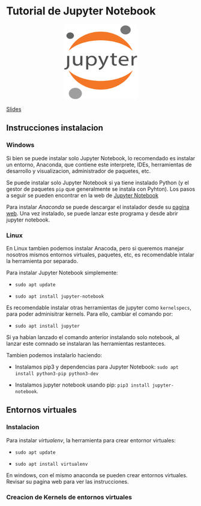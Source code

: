 # Tutorial de Jupyter Notebook 
<p align="center">
<img src="https://github.com/ieee-frc/jpnb-tutorial/blob/master/Slides/img/main-logo.png" width="200" height="200" />
</p>

[Slides](#)

## Instrucciones instalacion 

### Windows 

Si bien se puede instalar solo Jupyter Notebook, lo recomendado es instalar un 
entorno, Anaconda, que contiene este interprete, IDEs, herramientas de desarrollo 
y visualizacion, administrador de paquetes, etc. 

Se puede instalar solo Jupyter Notebook si ya tiene instalado Python (y el gestor de 
paquetes `pip` que generalmente se instala con Pyhton). Los pasos a seguir se 
pueden encontrar en la web de [Jupyter Notebook](https://jupyter.org/install)


Para instalar *Anaconda* se puede descargar el instalador desde su 
[pagina web](https://www.anaconda.com/products/distribution). Una vez instalado, se puede 
lanzar este programa y desde abrir jupyter notebook. 


### Linux 

En Linux tambien podemos instalar Anacoda, pero si queremos manejar nosotros mismos
entornos virtuales, paquetes, etc, es recomendable intalar la herramienta por separado. 

Para instalar Jupyter Notebook simplemente: 

* `sudo apt update`

* `sudo apt install jupyter-notebook`

Es recomendable instalar otras herramientas de jupyter como `kernelspecs`, para poder 
adminisitrar kernels. Para ello, cambiar el comando por: 

* `sudo apt install jupyter`

Si ya habian lanzado el comando anterior instalando solo notebook, al lanzar este 
comnado se instalaran las herramientas restanteces. 

 Tambien podemos instalarlo haciendo: 

* Instalamos pip3 y dependencias para Jupyter Notebook: 
`sudo apt install python3-pip python3-dev`

* Instalamos jupyter notebook usando pip: 
`pip3 install jupyter-notebook`. 


## Entornos virtuales 

### Instalacion 
Para instalar *virtualenv*, la herramienta para crear entornor virtuales: 

* `sudo apt update`

* `sudo apt install virtualenv`

En windows, con el mismo anaconda se pueden crear entornos virtuales. Revisar su 
pagina web para ver las instrucciones. 


### Creacion de Kernels de entornos virtuales 


